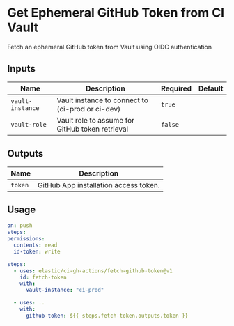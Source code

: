 # <!--name-->Get Ephemeral GitHub Token from CI Vault<!--/name-->
<!--description-->
Fetch an ephemeral GitHub token from Vault using OIDC authentication
<!--/description-->
## Inputs
<!--inputs-->
| Name             | Description                                      | Required | Default |
|------------------|--------------------------------------------------|----------|---------|
| `vault-instance` | Vault instance to connect to (ci-prod or ci-dev) | `true`   | ` `     |
| `vault-role`     | Vault role to assume for GitHub token retrieval  | `false`  | ` `     |
<!--/inputs-->
## Outputs
<!--outputs-->
| Name    | Description                           |
|---------|---------------------------------------|
| `token` | GitHub App installation access token. |
<!--/outputs-->
## Usage
<!--usage action="your/action" version="v1"-->
```yaml
on: push
steps:
permissions:
  contents: read
  id-token: write

steps:
  - uses: elastic/ci-gh-actions/fetch-github-token@v1
    id: fetch-token
    with:
      vault-instance: "ci-prod"

  - uses: ..
    with:
      github-token: ${{ steps.fetch-token.outputs.token }}
```
<!--/usage-->
